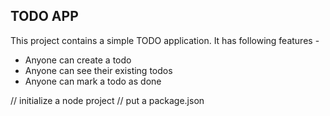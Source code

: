 ## TODO APP
This project contains a simple TODO application.
It has following features - 
- Anyone can create a todo
- Anyone can see their existing todos
- Anyone can mark a todo as done

// initialize a node project
// put a package.json